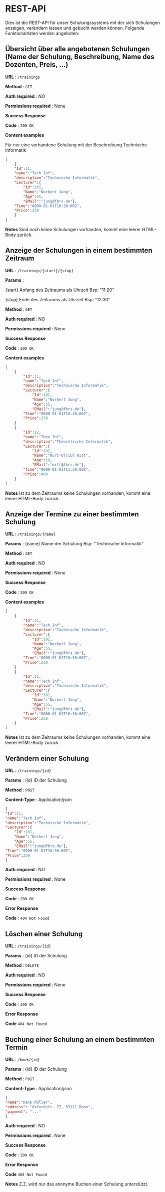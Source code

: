 # REST-API
Dies ist die REST-API für unser Schulungssystems mit der sich Schulungen anzeigen, verändern lassen und gebucht werden können. Folgende Funktionalitäten werden angeboten:
<!-- ====================================================================== -->
## Übersicht über alle angebotenen Schulungen (Name der Schulung, Beschreibung, Name des Dozenten, Preis, ...) 

**URL** : `/trainings`

**Method** : `GET`

**Auth required** : NO

**Permissions required** : None

**Success Response**

**Code** : `200 OK`

**Content examples**

Für nur eine vorhandene Schulung mit der Beschreibung Technische Informatik
```json
[
    {
    "Id":11,
    "name":"Tech Inf",
    "description":"Technische Informatik",
    "Lecturer":{
        "Id":101,
        "Name":"Norbert Jung",
        "Age":55,
        "EMail":"jung@fbrs.de"},
    "Time":"0000-01-01T10:30:00Z",
    "Price":250
    }
]
```
**Notes**
Sind noch keine Schulungen vorhanden, kommt eine leerer HTML-Body zurück.


<!-- ====================================================================== -->
## Anzeige der Schulungen in einem bestimmten Zeitraum

**URL** : `/trainings/{start}/{stop}`

**Params** :

{start} Anfang des Zeitraums als Uhrzeit Bsp: "11:20"

{stop} Ende des Zeitraums als Uhrzeit Bsp: "12:30"

**Method** : `GET`

**Auth required** : NO

**Permissions required** : None

**Success Response**

**Code** : `200 OK`

**Content examples**

```json
[
    {
        "Id":11,
        "name":"Tech Inf",
        "description":"Technische Informatik",
        "Lecturer":{
            "Id":101,
            "Name":"Norbert Jung",
            "Age":55,
            "EMail":"jung@fbrs.de"},
        "Time":"0000-01-01T10:30:00Z",
        "Price":250
    }
    {
        "Id":12,
        "name":"Theo Inf",
        "description":"Theoretische Informatik",
        "Lecturer":{
            "Id":102,
            "Name":"Kurt-Ulrich Witt",
            "Age":59,
            "EMail":"witt@fbrs.de"},
        "Time":"0000-01-01T11:30:00Z",
        "Price":400
    }
]
```
**Notes**
Ist zu dem Zeitraums keine Schulungen vorhanden, kommt eine leerer HTML-Body zurück.

<!-- ====================================================================== -->
## Anzeige der Termine zu einer bestimmten Schulung

**URL** : `/trainings/{name}`

**Params** : 
{name} Name der Schulung Bsp: "Technische Informatik"

**Method** : `GET`

**Auth required** : NO

**Permissions required** : None

**Success Response**

**Code** : `200 OK`


**Content examples**

```json
[
    {
        "Id":11,
        "name":"Tech Inf",
        "description":"Technische Informatik",
        "Lecturer":{
            "Id":101,
            "Name":"Norbert Jung",
            "Age":55,
            "EMail":"jung@fbrs.de"},
        "Time":"0000-01-01T10:30:00Z",
        "Price":250
    }
    {
        "Id":11,
        "name":"Tech Inf",
        "description":"Technische Informatik",
        "Lecturer":{
            "Id":101,
            "Name":"Norbert Jung",
            "Age":55,
            "EMail":"jung@fbrs.de"},
        "Time":"0000-01-01T16:30:00Z",
        "Price":250
    }
]
```
**Notes**
Ist zu dem Zeitraums keine Schulungen vorhanden, kommt eine leerer HTML-Body zurück.


<!-- ====================================================================== -->
## Verändern einer Schulung
**URL** : `/trainings/{id}`

**Params** : 
{id} ID der Schulung

**Method** : `POST`

**Content-Type** : Application/json

```json
{
"Id":11,
"name":"Tech Inf",
"description":"Technische Informatik",
"Lecturer":{
    "Id":101,
    "Name":"Norbert Jung",
    "Age":55,
    "EMail":"jung@fbrs.de"},
"Time":"0000-01-01T10:30:00Z",
"Price":250
}
```
**Auth required** : NO

**Permissions required** : None

**Success Response**

**Code** : `200 OK`

**Error Response**

**Code** : `404 Not Found`

<!-- ====================================================================== -->
## Löschen einer Schulung
**URL** : `/trainings/{id}`

**Params** : 
{id} ID der Schulung

**Method** : `DELETE`

**Auth required** : NO

**Permissions required** : None

**Success Response**

**Code** : `200 OK`

**Error Response**

**Code** `404 Not Found`
<!-- ====================================================================== -->
## Buchung einer Schulung an einem bestimmten Termin
**URL** : `/book/{id}`

**Params** : 
{id} ID der Schulung

**Method** : `POST`

**Content-Type** : Application/json

```json
{
"name":"Hans Müller",
"address": "Oxfordstr. 77, 53111 Bonn",
"payment": "..."
}
```
**Auth required** : NO

**Permissions required** : None

**Success Response**

**Code** : `200 OK`

**Error Response**

**Code** `404 Not Found`

**Notes**
Z.Z. wird nur das anonyme Buchen einer Schulung unterstützt. 
